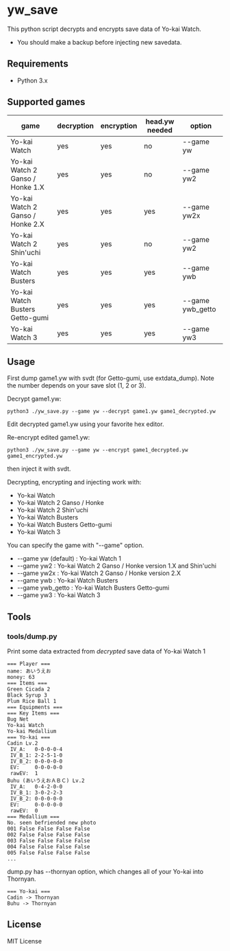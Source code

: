 # yw_save

This python script decrypts and encrypts save data of Yo-kai Watch.

* You should make a backup before injecting new savedata.

## Requirements

* Python 3.x

## Supported games
| game                             | decryption | encryption | head.yw needed | option           |
| -------------------------------- | ---------- | ---------- | -------------- | ---------------- |
| Yo-kai Watch                     | yes        | yes        | no             | --game yw        |
| Yo-kai Watch 2 Ganso / Honke 1.X | yes        | yes        | no             | --game yw2       |
| Yo-kai Watch 2 Ganso / Honke 2.X | yes        | yes        | yes            | --game yw2x      |
| Yo-kai Watch 2 Shin'uchi         | yes        | yes        | no             | --game yw2       |
| Yo-kai Watch Busters             | yes        | yes        | yes            | --game ywb       |
| Yo-kai Watch Busters Getto-gumi  | yes        | yes        | yes            | --game ywb_getto |
| Yo-kai Watch 3                   | yes        | yes        | yes            | --game yw3       |

## Usage

First dump game1.yw with svdt (for Getto-gumi, use extdata_dump).
Note the number depends on your save slot (1, 2 or 3).

Decrypt game1.yw:

    python3 ./yw_save.py --game yw --decrypt game1.yw game1_decrypted.yw

Edit decrypted game1.yw using your favorite hex editor.

Re-encrypt edited game1.yw:

    python3 ./yw_save.py --game yw --encrypt game1_decrypted.yw game1_encrypted.yw

then inject it with svdt.

Decrypting, encrypting and injecting work with:

* Yo-kai Watch
* Yo-kai Watch 2 Ganso / Honke
* Yo-kai Watch 2 Shin'uchi
* Yo-kai Watch Busters
* Yo-kai Watch Busters Getto-gumi
* Yo-kai Watch 3

You can specify the game with "--game" option.

* --game yw (default) : Yo-kai Watch 1
* --game yw2 : Yo-kai Watch 2 Ganso / Honke version 1.X and Shin'uchi
* --game yw2x : Yo-kai Watch 2 Ganso / Honke version 2.X
* --game ywb : Yo-kai Watch Busters
* --game ywb_getto : Yo-kai Watch Busters Getto-gumi
* --game yw3 : Yo-kai Watch 3

## Tools
### tools/dump.py

Print some data extracted from *decrypted* save data of Yo-kai Watch 1

    === Player ===
    name: あいうえお
    money: 63
    === Items ===
    Green Cicada 2
    Black Syrup 3
    Plum Rice Ball 1
    === Equipments ===
    === Key Items ===
    Bug Net
    Yo-kai Watch
    Yo-kai Medallium
    === Yo-kai ===
    Cadin Lv.2
     IV_A:   0-0-0-0-4
     IV_B_1: 2-2-5-1-0
     IV_B_2: 0-0-0-0-0
     EV:     0-0-0-0-0
     rawEV:  1
    Buhu (あいうえおＡＢＣ) Lv.2
     IV_A:   0-4-2-0-0
     IV_B_1: 3-0-2-2-3
     IV_B_2: 0-0-0-0-0
     EV:     0-0-0-0-0
     rawEV:  0
    === Medallium ===
    No. seen befriended new photo
    001 False False False False
    002 False False False False
    003 False False False False
    004 False False False False
    005 False False False False
    ...

dump.py has --thornyan option, which changes all of your Yo-kai into Thornyan.

    === Yo-kai ===
    Cadin -> Thornyan
    Buhu -> Thornyan

## License

MIT License
